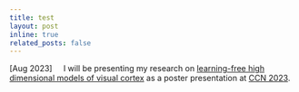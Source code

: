 ```yaml
---
title: test
layout: post
inline: true
related_posts: false
---
```


[Aug 2023]&nbsp;&nbsp;&nbsp;&nbsp;&nbsp;I will be presenting my research on <a href="https://2023.ccneuro.org/view_paper.php?PaperNum=1352">learning-free high dimensional models of visual cortex</a> as a poster presentation at <a href="https://2023.ccneuro.org/">CCN 2023</a>.
